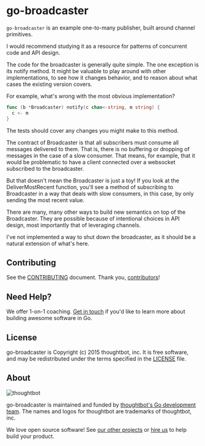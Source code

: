 # go-broadcaster

`go-broadcaster` is an example one-to-many publisher,
built around channel primitives.

I would recommend studying it as a resource
for patterns of concurrent code and API design.

The code for the broadcaster is generally
quite simple. The one exception is its notify
method. It might be valuable to play around
with other implementations, to see how it
changes behavior, and to reason about
what cases the existing version covers.

For example, what's wrong with the most
obvious implementation?

```go
func (b *Broadcaster) notify(c chan<-string, m string) {
  c <- m
}
```

The tests should cover any changes you might
make to this method.

The contract of Broadcaster is that all
subscribers must consume all messages
delivered to them. That is, there is no
buffering or dropping of messages in the
case of a slow consumer. That means, for
example, that it would be problematic to
have a client connected over a websocket
subscribed to the broadcaster.

But that doesn't mean the Broadcaster is
just a toy! If you look at the
DeliverMostRecent function, you'll see
a method of subscribing to Broadcaster
in a way that deals with slow consumers,
in this case, by only sending the most
recent value.

There are many, many other ways to build
new semantics on top of the Broadcaster.
They are possible because of intentional
choices in API design, most importantly
that of leveraging channels.

I've not implemented a way to shut down the
broadcaster, as it should be a natural extension
of what's here.

Contributing
------------

See the [CONTRIBUTING] document.
Thank you, [contributors]!

[CONTRIBUTING]: CONTRIBUTING.md
[contributors]: https://github.com/thoughtbot/go-broadcaster/graphs/contributors

Need Help?
----------

We offer 1-on-1 coaching. [Get in touch] if you'd
like to learn more about building
awesome software in Go.

[Get in touch]: http://coaching.thoughtbot.com/go/?utm_source=github

License
-------

go-broadcaster is Copyright (c) 2015 thoughtbot, inc. It is free software,
and may be redistributed under the terms specified in the [LICENSE] file.

[LICENSE]: /LICENSE

About
-----

![thoughtbot](https://thoughtbot.com/logo.png)

go-broadcaster is maintained and funded by [thoughtbot's Go development team].
The names and logos for thoughtbot are trademarks of thoughtbot, inc.

[thoughtbot's Go development team]: <https://thoughtbot.com/services/go> "Go development team | Hire thoughtbot Gophers"

We love open source software!
See [our other projects][community]
or [hire us][hire] to help build your product.

[community]: https://thoughtbot.com/community?utm_source=github
[hire]: https://thoughtbot.com/hire-us?utm_source=github
